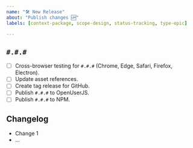 ```yaml
---
name: "🛠 New Release"
about: "Publish changes 🆙"
labels: [context-package, scope-design, status-tracking, type-epic]

---
```


## `#.#.#`

- [ ] Cross-browser testing for `#.#.#` (Chrome, Edge, Safari, Firefox, Electron).
- [ ] Update asset references.
- [ ] Create tag release for GitHub.
- [ ] Publish `#.#.#` to OpenUserJS.
- [ ] Publish `#.#.#` to NPM.

## Changelog

- Change 1
- ...
